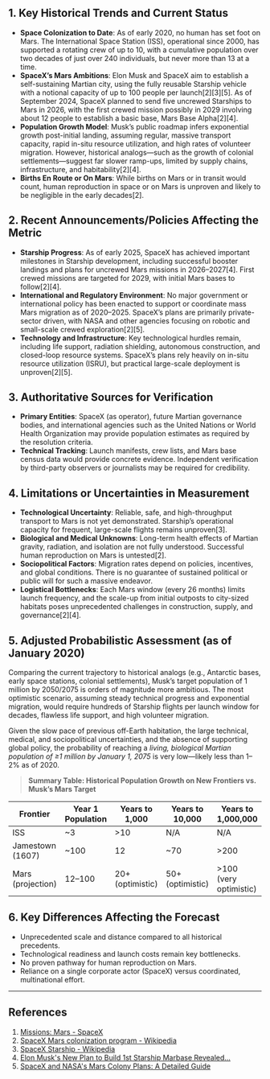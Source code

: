## 1. Key Historical Trends and Current Status

- **Space Colonization to Date**: As of early 2020, no human has set foot on Mars. The International Space Station (ISS), operational since 2000, has supported a rotating crew of up to 10, with a cumulative population over two decades of just over 240 individuals, but never more than 13 at a time.
- **SpaceX’s Mars Ambitions**: Elon Musk and SpaceX aim to establish a self-sustaining Martian city, using the fully reusable Starship vehicle with a notional capacity of up to 100 people per launch[2][3][5]. As of September 2024, SpaceX planned to send five uncrewed Starships to Mars in 2026, with the first crewed mission possibly in 2029 involving about 12 people to establish a basic base, Mars Base Alpha[2][4]. 
- **Population Growth Model**: Musk’s public roadmap infers exponential growth post-initial landing, assuming regular, massive transport capacity, rapid in-situ resource utilization, and high rates of volunteer migration. However, historical analogs—such as the growth of colonial settlements—suggest far slower ramp-ups, limited by supply chains, infrastructure, and habitability[2][4].
- **Births En Route or On Mars**: While births on Mars or in transit would count, human reproduction in space or on Mars is unproven and likely to be negligible in the early decades[2].

## 2. Recent Announcements/Policies Affecting the Metric

- **Starship Progress**: As of early 2025, SpaceX has achieved important milestones in Starship development, including successful booster landings and plans for uncrewed Mars missions in 2026–2027[4]. First crewed missions are targeted for 2029, with initial Mars bases to follow[2][4].
- **International and Regulatory Environment**: No major government or international policy has been enacted to support or coordinate mass Mars migration as of 2020–2025. SpaceX’s plans are primarily private-sector driven, with NASA and other agencies focusing on robotic and small-scale crewed exploration[2][5].
- **Technology and Infrastructure**: Key technological hurdles remain, including life support, radiation shielding, autonomous construction, and closed-loop resource systems. SpaceX’s plans rely heavily on in-situ resource utilization (ISRU), but practical large-scale deployment is unproven[2][5].

## 3. Authoritative Sources for Verification

- **Primary Entities**: SpaceX (as operator), future Martian governance bodies, and international agencies such as the United Nations or World Health Organization may provide population estimates as required by the resolution criteria.
- **Technical Tracking**: Launch manifests, crew lists, and Mars base census data would provide concrete evidence. Independent verification by third-party observers or journalists may be required for credibility.

## 4. Limitations or Uncertainties in Measurement

- **Technological Uncertainty**: Reliable, safe, and high-throughput transport to Mars is not yet demonstrated. Starship’s operational capacity for frequent, large-scale flights remains unproven[3].
- **Biological and Medical Unknowns**: Long-term health effects of Martian gravity, radiation, and isolation are not fully understood. Successful human reproduction on Mars is untested[2].
- **Sociopolitical Factors**: Migration rates depend on policies, incentives, and global conditions. There is no guarantee of sustained political or public will for such a massive endeavor.
- **Logistical Bottlenecks**: Each Mars window (every 26 months) limits launch frequency, and the scale-up from initial outposts to city-sized habitats poses unprecedented challenges in construction, supply, and governance[2][4].

## 5. Adjusted Probabilistic Assessment (as of January 2020)

Comparing the current trajectory to historical analogs (e.g., Antarctic bases, early space stations, colonial settlements), Musk’s target population of 1 million by 2050/2075 is orders of magnitude more ambitious. The most optimistic scenario, assuming steady technical progress and exponential migration, would require hundreds of Starship flights per launch window for decades, flawless life support, and high volunteer migration.

Given the slow pace of previous off-Earth habitation, the large technical, medical, and sociopolitical uncertainties, and the absence of supporting global policy, the probability of reaching a *living, biological Martian population of ≥1 million by January 1, 2075* is very low—likely less than 1–2% as of 2020.

> **Summary Table: Historical Population Growth on New Frontiers vs. Musk’s Mars Target**

| Frontier        | Year 1 Population | Years to 1,000 | Years to 10,000 | Years to 1,000,000 |
|-----------------|------------------|----------------|-----------------|--------------------|
| ISS             | ~3               | >10            | N/A             | N/A                |
| Jamestown (1607)| ~100             | 12             | ~70             | >200               |
| Mars (projection)| 12–100           | 20+ (optimistic)| 50+ (optimistic)| >100 (very optimistic)|

## 6. Key Differences Affecting the Forecast

- Unprecedented scale and distance compared to all historical precedents.
- Technological readiness and launch costs remain key bottlenecks.
- No proven pathway for human reproduction on Mars.
- Reliance on a single corporate actor (SpaceX) versus coordinated, multinational effort.

---

## References

1. [Missions: Mars - SpaceX](https://www.spacex.com/humanspaceflight/mars/)
2. [SpaceX Mars colonization program - Wikipedia](https://en.wikipedia.org/wiki/SpaceX_Mars_colonization_program)
3. [SpaceX Starship - Wikipedia](https://en.wikipedia.org/wiki/SpaceX_Starship)
4. [Elon Musk's New Plan to Build 1st Starship Marbase Revealed...](https://www.youtube.com/watch?v=HxnZSJLlbjk)
5. [SpaceX and NASA's Mars Colony Plans: A Detailed Guide](https://www.schooltube.com/spacex-and-nasas-mars-colony-plans-a-detailed-guide/)